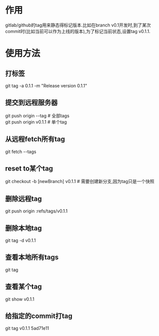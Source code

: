 # 作用  
gitlab/github的tag用来静态得标记版本.比如在branch v0.1开发时,到了某次commit时(比如当前可以作为上线的版本),为了标记当前状态,设置tag v0.1.1.  

# 使用方法  
## 打标签  
git tag -a 0.1.1 -m "Release version 0.1.1"  

## 提交到远程服务器  
git push origin --tag  # 全部tags  
git push origin v0.1.1 # 单个tag

## 从远程fetch所有tag  
git fetch --tags  

## reset to某个tag
git checkout -b [newBranch] v0.1.1 # 需要创建新分支,因为tag只是一个快照

## 删除远程tag
git push origin :refs/tags/v0.1.1  

## 删除本地tag  
git tag -d v0.1.1  

## 查看本地所有tags  
git tag  

## 查看某个tag  
git show v0.1.1  

## 给指定的commit打tag  
git tag v0.1.1 5ad71e11
